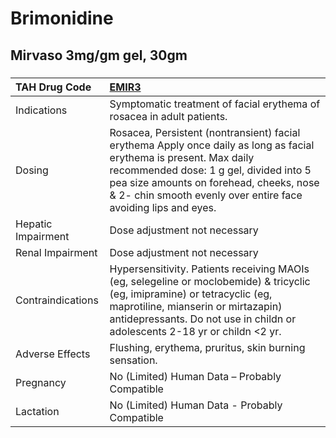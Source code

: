 # Brimonidine

## Mirvaso 3mg/gm gel, 30gm

##### 

| TAH Drug Code      | [EMIR3](https://www.tahsda.org.tw/drugs/hissearch.php?drug_code=EMIR3)                                                                                                                                                                                                     |
|:-------------------|:---------------------------------------------------------------------------------------------------------------------------------------------------------------------------------------------------------------------------------------------------------------------------|
| Indications        | Symptomatic treatment of facial erythema of rosacea in adult patients.                                                                                                                                                                                                     |
| Dosing             | Rosacea, Persistent (nontransient) facial erythema Apply once daily as long as facial erythema is present. Max daily recommended dose: 1 g gel, divided into 5 pea size amounts on forehead, cheeks, nose & 2- chin smooth evenly over entire face avoiding lips and eyes. |
| Hepatic Impairment | Dose adjustment not necessary                                                                                                                                                                                                                                              |
| Renal Impairment   | Dose adjustment not necessary                                                                                                                                                                                                                                              |
| Contraindications  | Hypersensitivity. Patients receiving MAOIs (eg, selegeline or moclobemide) & tricyclic (eg, imipramine) or tetracyclic (eg, maprotiline, mianserin or mirtazapin) antidepressants. Do not use in childn or adolescents 2-18 yr or childn <2 yr.                            |
| Adverse Effects    | Flushing, erythema, pruritus, skin burning sensation.                                                                                                                                                                                                                      |
| Pregnancy          | No (Limited) Human Data – Probably Compatible                                                                                                                                                                                                                              |
| Lactation          | No (Limited) Human Data - Probably Compatible                                                                                                                                                                                                                              |

